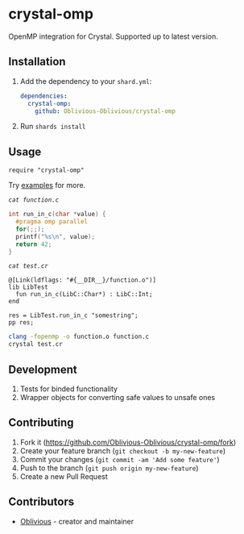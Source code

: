 # crystal-omp

OpenMP integration for Crystal.  Supported up to latest version.

## Installation

1. Add the dependency to your `shard.yml`:

   ```yaml
   dependencies:
     crystal-omp:
       github: Oblivious-Oblivious/crystal-omp
   ```

2. Run `shards install`

## Usage

```crystal
require "crystal-omp"
```

Try [examples](https://github.com/Oblivious-Oblivious/crystal-omp/tree/master/examples) for more.

*`cat function.c`*
```c
int run_in_c(char *value) {
  #pragma omp parallel
  for(;;);
  printf("%s\n", value);
  return 42;
}
```

*`cat test.cr`*
```cr
@[Link(ldflags: "#{__DIR__}/function.o")]
lib LibTest
  fun run_in_c(LibC::Char*) : LibC::Int;
end

res = LibTest.run_in_c "somestring";
pp res;
```

```bash
clang -fopenmp -o function.o function.c
crystal test.cr
```

## Development

1. Tests for binded functionality
2. Wrapper objects for converting safe values to unsafe ones

## Contributing

1. Fork it (<https://github.com/Oblivious-Oblivious/crystal-omp/fork>)
2. Create your feature branch (`git checkout -b my-new-feature`)
3. Commit your changes (`git commit -am 'Add some feature'`)
4. Push to the branch (`git push origin my-new-feature`)
5. Create a new Pull Request

## Contributors

- [Oblivious](https://github.com/Oblivious-Oblivious) - creator and maintainer
